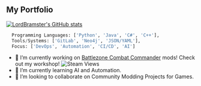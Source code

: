 ## My Portfolio 

[![LordBramster's GitHub stats](https://github-readme-stats.vercel.app/api?username=LordBramster&hide=prs&show_icons=true&theme=onedark)](https://github.com/anuraghazra/github-readme-stats)

```python
  Programming Languages: ['Python', 'Java', 'C#', 'C++'],
  Tools/Systems: ['GitLab', 'Neo4j', 'JSON/YAML'],
  Focus: ['DevOps', 'Automation', 'CI/CD', 'AI']
```

- 🔭 I’m currently working on [Battlezone Combat Commander](https://steamcommunity.com/id/SirBrambley/myworkshopfiles/) mods!
Check out my workshop! ![Steam Views](https://img.shields.io/steam/views/484782972?label=Current%20Workshop%20Views&style=flat-square)
- 🌱 I’m currently learning AI and Automation.
- 👯 I’m looking to collaborate on Community Modding Projects for Games.
